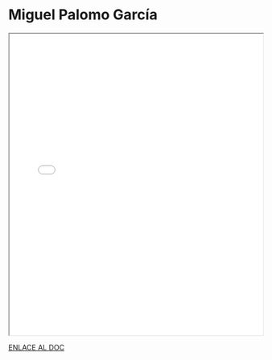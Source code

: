 # Miguel Palomo García


<iframe 
  src="/assets/files/Miguel%20Palomo%20Garcia-bd01dcf9cee3d0b9dc29d917300a5353.pdf" 
  width="100%" 
  height="600px" 
  style={{ border: "none" }} 
></iframe>



[ENLACE AL DOC](../../../static/PDFs/Protocolo/Miguel%20Palomo%20Garcia.pdf)
